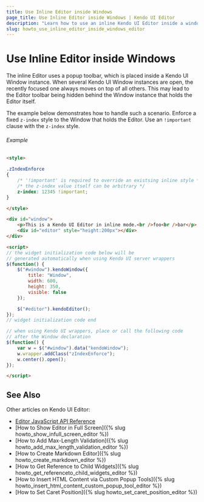 ```yaml
---
title: Use Inline Editor inside Windows
page_title: Use Inline Editor inside Windows | Kendo UI Editor
description: "Learn how to use an inline Kendo UI Editor inside a window."
slug: howto_use_inline_editor_inside_windows_editor
---
```


# Use Inline Editor inside Windows

The inline Editor uses a popup toolbar, which is placed inside a Kendo UI Window instance. When several Kendo UI Window instances are open, the recently focused one always moves on top of all others. This may lead to the Editor toolbar being hidden behind the Window instance that holds the Editor itself.

The example below demonstrates how to handle such a scenario. Enforce a fixed `z-index` style to the Window that holds the Editor. Use an `!important` clause with the `z-index` style.

###### Example

```html
<style>

.zIndexEnforce
{
    /* '!important' is required to override an existsing inline style */
    /* the z-index value itself can be arbitrary */
    z-index: 12345 !important;
}

</style>

<div id="window">
    <p>This is a Kendo UI Editor in inline mode.<br />foo<br />bar</p>
    <div id="editor" style="height:200px"></div>
</div>

<script>
// the widget initialization code below will be
// generated automatically when using Kendo UI server wrappers
$(function() {
    $("#window").kendoWindow({
        title: "Window",
        width: 600,
        height: 350,
        visible: false
    });

    $("#editor").kendoEditor();
});
// widget initialization code end

// when using Kendo UI wrappers, place or call the following code
// after the Window declaration
$(function() {
    var w = $("#window").data("kendoWindow");
    w.wrapper.addClass("zIndexEnforce");
    w.center().open();
});

</script>

```

## See Also

Other articles on Kendo UI Editor:

* [Editor JavaScript API Reference](/api/javascript/ui/editor)
* [How to Show Editor in Full Screen]({% slug howto_show_infull_screen_editor %})
* [How to Add Max-Length Validation]({% slug howto_add_max_length_validation_editor %})
* [How to Create Markdown Editor]({% slug howto_create_markdown_editor %})
* [How to Get Reference to Child Widgets]({% slug howto_get_referenceto_child_widgets_editor %})
* [How to Insert HTML Content via Custom Popup Tools]({% slug howto_insert_html_content_custom_popup_tool_editor %})
* [How to Set Caret Position]({% slug howto_set_caret_position_editor %})
